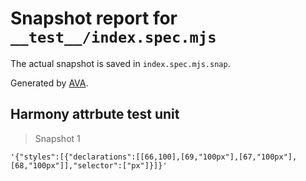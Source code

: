 # Snapshot report for `__test__/index.spec.mjs`

The actual snapshot is saved in `index.spec.mjs.snap`.

Generated by [AVA](https://avajs.dev).

## Harmony attrbute test unit

> Snapshot 1

    '{"styles":[{"declarations":[[66,100],[69,"100px"],[67,"100px"],[68,"100px"]],"selector":["px"]}]}'
